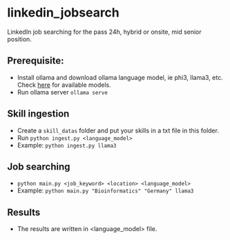 # linkedin_jobsearch
LinkedIn job searching for the pass 24h, hybrid or onsite, mid senior position.

## Prerequisite:
- Install ollama and download ollama language model, ie phi3, llama3, etc. Check [here](https://github.com/ollama/ollama/blob/main/README.md#model-library) for available models.
- Run ollama server `ollama serve`

## Skill ingestion
- Create a `skill_datas` folder and put your skills in a txt file in this folder.
- Run `python ingest.py <language_model>`
- Example: `python ingest.py llama3`

## Job searching
- `python main.py <job_keyword> <location> <language_model>`
- Example: `python main.py "Bioinformatics" "Germany" llama3`

## Results
- The results are written in <keyword>_<location>_<language_model> file.